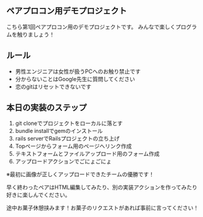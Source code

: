 ## ペアプロコン用デモプロジェクト

こちら第1回ペアプロコン用のデモプロジェクトです。
みんなで楽しくプログラムを触りましょう！

## ルール
* 男性エンジニアは女性が扱うPCへのお触り禁止です
* 分からないことはGoogle先生に質問してください
* 恋のgitはリセットできないです

## 本日の実装のステップ
1. git cloneでプロジェクトをローカルに落とす
2. bundle installでgemのインストール
3. rails serverでRailsプロジェクトの立ち上げ
4. Topページからフォーム用のページへリンク作成
5. テキストフォームとファイルアップロード用のフォーム作成
6. アップロードアクションでごにょごにょ

※最初に画像が正しくアップロードできたチームの優勝です！

早く終わったペアはHTML編集してみたり、別の実装アクションを作ってみたり
好きに楽しんでください。

途中お菓子休憩挟みます！お菓子のリクエストがあれば事前に言ってください！
